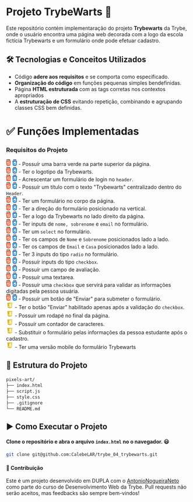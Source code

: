 # Projeto TrybeWarts 🚀

Este repositório contém implementaração do projeto **Trybewarts** da Trybe, onde o usuário encontra uma página web decorada com a logo da escola fictícia Trybewarts e um formulário onde pode efetuar cadastro.  

## 🛠️ Tecnologias e Conceitos Utilizados
- Código **adere aos requisitos** e se comporta como especificado.
- **Organização do código** em funções pequenas simples bendefinidas.
- Página **HTML estruturada** com as tags corretas nos contextos apropriados
- A **estruturação de CSS** evitando repetição, combinando e agrupando classes CSS bem definidas.

# ✅ Funções Implementadas
### Requisitos do Projeto
<img alt="icon-htmlcss" src="./pngwing.com.png" width="30"/> - Possuír uma barra verde na parte superior da página.<br>
<img alt="icon-htmlcss" src="./pngwing.com.png" width="30"/> - Ter o logotipo da Trybewarts.<br>
<img alt="icon-htmlcss" src="./pngwing.com.png" width="30"/> - Acrescentar um formulário de login no `header`.<br>
<img alt="icon-htmlcss" src="./pngwing.com.png" width="30"/> - Possuír um título com o texto "Trybewarts" centralizado dentro do `Header`.<br>
<img alt="icon-htmlcss" src="./pngwing.com.png" width="30"/> - Ter um formulário no corpo da página.<br>
<img alt="icon-htmlcss" src="./pngwing.com.png" width="30"/> - Ter a direção do formulário posicionado na vertical.<br>
<img alt="icon-htmlcss" src="./pngwing.com.png" width="30"/> - Ter a logo da Trybewarts no lado direito da página.<br>
<img alt="icon-htmlcss" src="./pngwing.com.png" width="30"/> - Ter inputs de `nome, sobrenome` e `email` no formulário.<br>
<img alt="icon-htmlcss" src="./pngwing.com.png" width="30"/> - Ter um `select` no formulário.<br>
<img alt="icon-htmlcss" src="./pngwing.com.png" width="30"/> - Ter os campos de `Nome` e `Sobrenome` posicionados lado a lado.<br>
<img alt="icon-htmlcss" src="./pngwing.com.png" width="30"/> - Ter os campos de `Email` e `Casa` posicionados lado a lado.<br>
<img alt="icon-htmlcss" src="./pngwing.com.png" width="30"/> - Ter 3 inputs do tipo `radio` no formulário.<br>
<img alt="icon-htmlcss" src="./pngwing.com.png" width="30"/> - Possuír inputs do tipo `checkbox`.<br>
<img alt="icon-htmlcss" src="./pngwing.com.png" width="30"/> - Possuír um campo de avaliação.<br>
<img alt="icon-htmlcss" src="./pngwing.com.png" width="30"/> - Possuír uma textarea.<br>
<img alt="icon-htmlcss" src="./pngwing.com.png" width="30"/> - Possuír uma `checkbox` que servirá para validar as informações digitadas pela pessoa usuária.<br>
<img alt="icon-htmlcss" src="./pngwing.com.png" width="30"/> - Possuír um botão de "Enviar" para submeter o formulário.<br>
<img alt="icon-js" src="./js-free-icon.webp" width="20"/> - Ter o botão "Enviar" habilitado apenas após a validação do `checkbox`.<br>
<img alt="icon-js" src="./js-free-icon.webp" width="20"/> - Possuír um rodapé no final da página.<br>
<img alt="icon-js" src="./js-free-icon.webp" width="20"/> - Possuír um contador de caracteres.<br>
<img alt="icon-js" src="./js-free-icon.webp" width="20"/> - Substituir o formulário pelas informações da pessoa estudante após o cadastro.<br>
<img alt="icon-js" src="./js-free-icon.webp" width="20"/> - Ter uma versão mobile do formulário Trybewarts<br>

## 📁 Estrutura do Projeto
    pixels-art/
    ├── index.html          
    ├── script.js           
    ├── style.css           
    ├── .gitignore
    └── README.md

## ▶️ Como Executar o Projeto

#### Clone o repositório e abra o arquivo `index.html` no o navegador. 😃
```bash
git clone git@github.com:CalebeLAR/trybe_04_trybewarts.git
```

#### 🤝 Contribuição
Este é um projeto desenvolvido em DUPLA com o [AntonioNogueiraNeto](https://github.com/AntonioNogueiraNeto) como parte do curso de Desenvolvimento Web da Trybe. Pull requests não serão aceitos, mas feedbacks são sempre bem-vindos!